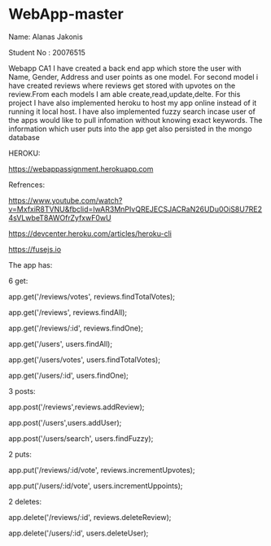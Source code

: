 # WebApp-master

Name: Alanas Jakonis

Student No : 20076515

Webapp CA1 I have created a back end app which store the user with Name, Gender, Address and user points as one model.
For second model i have created reviews where reviews get stored with upvotes on the review.From each models I am able create,read,update,delte.
For this project I have also implemented heroku to host my app online instead of it running it local host. 
I have also implemented fuzzy search incase user of the apps would like to pull infomation without knowing exact keywords.
The information which user puts into the app get also persisted in the mongo database


HEROKU:

https://webappassignment.herokuapp.com



Refrences:

https://www.youtube.com/watch?v=MxfxiR8TVNU&fbclid=IwAR3MnPIvQREJECSJACRaN26UDu0OiS8U7RE24sVLwbeT8AWOfrZyfxwF0wU

https://devcenter.heroku.com/articles/heroku-cli

https://fusejs.io



The app has:

6 get: 

app.get('/reviews/votes', reviews.findTotalVotes);

app.get('/reviews', reviews.findAll);

app.get('/reviews/:id', reviews.findOne);

app.get('/users', users.findAll);

app.get('/users/votes', users.findTotalVotes);

app.get('/users/:id', users.findOne);

3 posts:

app.post('/reviews',reviews.addReview);

app.post('/users',users.addUser);

app.post('/users/search', users.findFuzzy);

2 puts:

app.put('/reviews/:id/vote', reviews.incrementUpvotes);

app.put('/users/:id/vote', users.incrementUppoints);

2 deletes:

app.delete('/reviews/:id', reviews.deleteReview);

app.delete('/users/:id', users.deleteUser);
